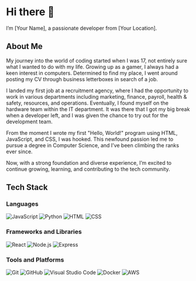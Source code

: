 # Hi there 👋

I’m [Your Name], a passionate developer from [Your Location].

## About Me

My journey into the world of coding started when I was 17, not entirely sure what I wanted to do with my life. Growing up as a gamer, I always had a keen interest in computers. Determined to find my place, I went around posting my CV through business letterboxes in search of a job.

I landed my first job at a recruitment agency, where I had the opportunity to work in various departments including marketing, finance, payroll, health & safety, resources, and operations. Eventually, I found myself on the hardware team within the IT department. It was there that I got my big break when a developer left, and I was given the chance to try out for the development team.

From the moment I wrote my first "Hello, World!" program using HTML, JavaScript, and CSS, I was hooked. This newfound passion led me to pursue a degree in Computer Science, and I’ve been climbing the ranks ever since.

Now, with a strong foundation and diverse experience, I’m excited to continue growing, learning, and contributing to the tech community.

## Tech Stack

### Languages
![JavaScript](https://img.shields.io/badge/-JavaScript-F7DF1E?logo=javascript&logoColor=white&style=flat)
![Python](https://img.shields.io/badge/-Python-3776AB?logo=python&logoColor=white&style=flat)
![HTML](https://img.shields.io/badge/-HTML5-E34F26?logo=html5&logoColor=white&style=flat)
![CSS](https://img.shields.io/badge/-CSS3-1572B6?logo=css3&logoColor=white&style=flat)

### Frameworks and Libraries
![React](https://img.shields.io/badge/-React-61DAFB?logo=react&logoColor=white&style=flat)
![Node.js](https://img.shields.io/badge/-Node.js-339933?logo=node.js&logoColor=white&style=flat)
![Express](https://img.shields.io/badge/-Express-000000?logo=express&logoColor=white&style=flat)

### Tools and Platforms
![Git](https://img.shields.io/badge/-Git-F05032?logo=git&logoColor=white&style=flat)
![GitHub](https://img.shields.io/badge/-GitHub-181717?logo=github&logoColor=white&style=flat)
![Visual Studio Code](https://img.shields.io/badge/-Visual%20Studio%20Code-007ACC?logo=visual-studio-code&logoColor=white&style=flat)
![Docker](https://img.shields.io/badge/-Docker-2496ED?logo=docker&logoColor=white&style=flat)
![AWS](https://img.shields.io/badge/-AWS-232F3E?logo=amazon-aws&logoColor=white&style=flat)
